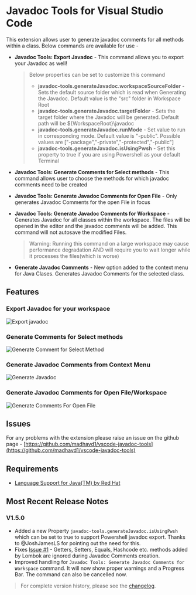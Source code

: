 # Javadoc Tools for Visual Studio Code

This extension allows user to generate javadoc comments for all methods within a class.
Below commands are available for use - 
* **Javadoc Tools: Export Javadoc** - This command allows you to export your Javadoc as well!
  > Below properties can be set to customize this command
  > * **javadoc-tools.generateJavadoc.workspaceSourceFolder** - Sets the default source folder which is read when Generating the Javadoc. Default value is the \"src\" folder in Workspace Root
  > * **javadoc-tools.generateJavadoc.targetFolder** - Sets the target folder where the Javadoc will be generated. Default path will be ${WorkspaceRoot}\\javadoc
  > * **javadoc-tools.generateJavadoc.runMode** - Set value to run in corresponding mode. Default value is \"-public\". Possible values are ["-package","-private","-protected","-public"]
  > * **javadoc-tools.generateJavadoc.isUsingPwsh** - Set this property to true if you are using Powershell as your default Terminal

* **Javadoc Tools: Generate Comments for Select methods** - This command allows user to choose the methods for which javadoc comments need to be created
* **Javadoc Tools: Generate Javadoc Comments for Open File** - Only generates Javadoc Comments for the open File in focus
* **Javadoc Tools: Generate Javadoc Comments for Workspace** - Generates Javadoc for all classes within the workspace.
    The files will be opened in the editor and the javadoc comments will be added. This command will not autosave the modified Files.
    >Warning: Running this command on a large workspace may cause performance degradation AND will require you to wait longer while it processes the files(which is worse)
* **Generate Javadoc Comments** - New option added to the context menu for Java Clases. Generates Javadoc Comments for the selected class.

## Features

### Export Javadoc for your workspace
![Export javadoc](/img/export_javadoc.jpg)

### Generate Comments for Select methods
![Generate Comment for Select Method](/img/select_method.gif)

### Generate Javadoc Comments from Context Menu
![Generate Javadoc](/img/genFromContext.png)

### Generate Javadoc Comments for Open File/Workspace
![Generate Comments For Open File](/img/CmdPallete.png)

## Issues
For any problems with the extension please raise an issue on the github page - [https://github.com/madhavd1/vscode-javadoc-tools](https://github.com/madhavd1/vscode-javadoc-tools)
## Requirements
* [Language Support for Java(TM) by Red Hat](https://marketplace.visualstudio.com/items?itemName=redhat.java)

## Most Recent Release Notes
### V1.5.0
- Added a new Property `javadoc-tools.generateJavadoc.isUsingPwsh` which can be set to true to support Powershell javadoc export. Thanks to @JoshJamesLS for pointing out the need for this.
- Fixes [Issue #1](https://github.com/madhavd1/vscode-javadoc-tools/issues/1) - Getters, Setters, Equals, Hashcode etc. methods added by Lombok are ignored during Javadoc Comments creation.
- Improved handling for `Javadoc Tools: Generate Javadoc Comments for Workspace` command. It will now show proper warnings and a Progress Bar. The command can also be cancelled now.

>For complete version history, please see the [changelog](https://marketplace.visualstudio.com/items/madhavd1.javadoc-tools/changelog).